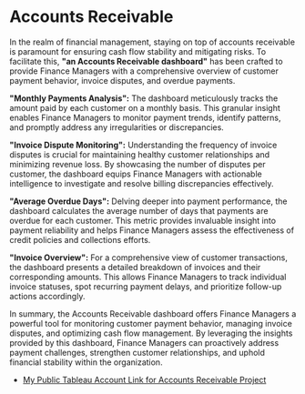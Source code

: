 # Accounts Receivable

In the realm of financial management, staying on top of accounts receivable is paramount for ensuring cash flow stability and mitigating risks. To facilitate this, **"an Accounts Receivable dashboard"** has been crafted to provide Finance Managers with a comprehensive overview of customer payment behavior, invoice disputes, and overdue payments.

**"Monthly Payments Analysis":** The dashboard meticulously tracks the amount paid by each customer on a monthly basis. This granular insight enables Finance Managers to monitor payment trends, identify patterns, and promptly address any irregularities or discrepancies.

**"Invoice Dispute Monitoring":**  Understanding the frequency of invoice disputes is crucial for maintaining healthy customer relationships and minimizing revenue loss. By showcasing the number of disputes per customer, the dashboard equips Finance Managers with actionable intelligence to investigate and resolve billing discrepancies effectively.

**"Average Overdue Days":** Delving deeper into payment performance, the dashboard calculates the average number of days that payments are overdue for each customer. This metric provides invaluable insight into payment reliability and helps Finance Managers assess the effectiveness of credit policies and collections efforts.

**"Invoice Overview":** For a comprehensive view of customer transactions, the dashboard presents a detailed breakdown of invoices and their corresponding amounts. This allows Finance Managers to track individual invoice statuses, spot recurring payment delays, and prioritize follow-up actions accordingly.

In summary, the Accounts Receivable dashboard offers Finance Managers a powerful tool for monitoring customer payment behavior, managing invoice disputes, and optimizing cash flow management. By leveraging the insights provided by this dashboard, Finance Managers can proactively address payment challenges, strengthen customer relationships, and uphold financial stability within the organization.
 - [My Public Tableau Account Link for Accounts Receivable Project](https://public.tableau.com/views/AccountsReceivable_17148206267880/AccountsReceivableDashboards?:language=en-US&:sid=&:display_count=n&:origin=viz_share_link)
